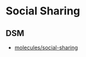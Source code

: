 <!-- @format -->

# Social Sharing

## DSM
* [molecules/social-sharing](https://ultimaker.invisionapp.com/dsm/ultimaker/ultimaker-com/asset/components/)
